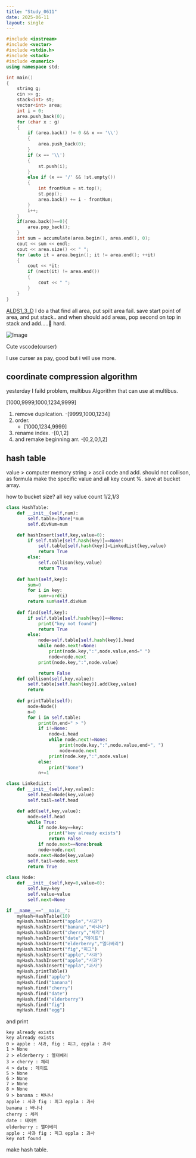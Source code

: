 ```yaml
---
title: "Study_0611"
date: 2025-06-11
layout: single
---
```

```c++
#include <iostream>
#include <vector>
#include <stdio.h>
#include <stack>
#include <numeric>
using namespace std;

int main()
{
    string g;
    cin >> g;
    stack<int> st;
    vector<int> area;
    int i = 0;
    area.push_back(0);
    for (char x : g)
    {
        if (area.back() != 0 && x == '\\')
        {
            area.push_back(0);
        }
        if (x == '\\')
        {
            st.push(i);
        }
        else if (x == '/' && !st.empty())
        {
            int frontNum = st.top();
            st.pop();
            area.back() += i - frontNum;
        }
        i++;
    }
    if(area.back()==0){
        area.pop_back();
    }
    int sum = accumulate(area.begin(), area.end(), 0);
    cout << sum << endl;
    cout << area.size() << " ";
    for (auto it = area.begin(); it != area.end(); ++it)
    {
        cout << *it;
        if (next(it) != area.end())
        {
            cout << " ";
        }
    }
}
```

[ALDS1_3_D](https://judge.u-aizu.ac.jp/onlinejudge/description.jsp?id=ALDS1_3_D)
I do a that find all area, put spilt area fail.
save start point of area, and put stack.. and when should add areas, pop second on top in stack and add.....🤣
hard.

![Image](https://github.com/user-attachments/assets/7397eb4f-4e34-4c57-9b95-f0ef730a2231)

Cute vscode(curser)

I use curser as pay, good but i will use more.

## coordinate compression algorithm
yesterday I faild problem, multibus
Algorithm that can use at multibus.

[1000,9999,1000,1234,9999]
1. remove dupilcation.
   -[9999,1000,1234]   
2. order.
   - [1000,1234,9999]
3. rename index.
   -[0,1,2]
4. and remake beginning arr.
   -[0,2,0,1,2]

## hash table
value > computer memory
string > ascii code and add.
should not collison, as formula make the specific value
and all key count %.
save at bucket array.

how to bucket size?
all key value count 1/2,1/3
```py
class HashTable:
    def __init__(self,num):
        self.table=[None]*num
        self.divNum=num

    def hashInsert(self,key,value=0):
        if self.table[self.hash(key)]==None:
            self.table[self.hash(key)]=LinkedList(key,value)
            return True
        else:
            self.collison(key,value)
            return True
    
    def hash(self,key):
        sum=0
        for i in key:
            sum+=ord(i)
        return sum%self.divNum
    
    def find(self,key):
        if self.table[self.hash(key)]==None:
            print("key not found")
            return True
        else:
            node=self.table[self.hash(key)].head
            while node.next!=None:
                print(node.key,":",node.value,end=" ")
                node=node.next
            print(node.key,":",node.value)

            return False
    def collison(self,key,value):
        self.table[self.hash(key)].add(key,value)
        return
    
    def printTable(self):
        node=Node()
        n=0
        for i in self.table:
            print(n,end=" > ")
            if i!=None:
                node=i.head
                while node.next!=None:
                    print(node.key,":",node.value,end=", ")
                    node=node.next
                print(node.key,":",node.value)
            else:
                print("None")
            n+=1

class LinkedList:
    def __init__(self,key,value):
        self.head=Node(key,value)
        self.tail=self.head

    def add(self,key,value):
        node=self.head
        while True:
            if node.key==key:
                print("key already exists")
                return False
            if node.next==None:break
            node=node.next
        node.next=Node(key,value)
        self.tail=node.next
        return True
        
class Node:
    def __init__(self,key=0,value=0):
        self.key=key
        self.value=value
        self.next=None

if __name__=="__main__":
    myHash=HashTable(10)
    myHash.hashInsert("apple","사과")
    myHash.hashInsert("banana","바나나")
    myHash.hashInsert("cherry","체리")
    myHash.hashInsert("date","데이트")
    myHash.hashInsert("elderberry","엘더베리")
    myHash.hashInsert("fig","피그")
    myHash.hashInsert("apple","사과")
    myHash.hashInsert("apple","사과")
    myHash.hashInsert("eppla","과사")
    myHash.printTable()
    myHash.find("apple")
    myHash.find("banana")
    myHash.find("cherry")
    myHash.find("date")
    myHash.find("elderberry")
    myHash.find("fig")
    myHash.find("egg")
```

and print
```
key already exists
key already exists
0 > apple : 사과, fig : 피그, eppla : 과사
1 > None
2 > elderberry : 엘더베리
3 > cherry : 체리
4 > date : 데이트
5 > None
6 > None
7 > None
8 > None
9 > banana : 바나나
apple : 사과 fig : 피그 eppla : 과사
banana : 바나나
cherry : 체리
date : 데이트
elderberry : 엘더베리
apple : 사과 fig : 피그 eppla : 과사
key not found
```

make hash table.

